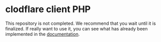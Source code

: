 clodflare client PHP
====================

This repository is not completed. We recommend that you wait until it is finalized.
If really want to use it, you can see what has already been implemented in the [documentation](wiki).
